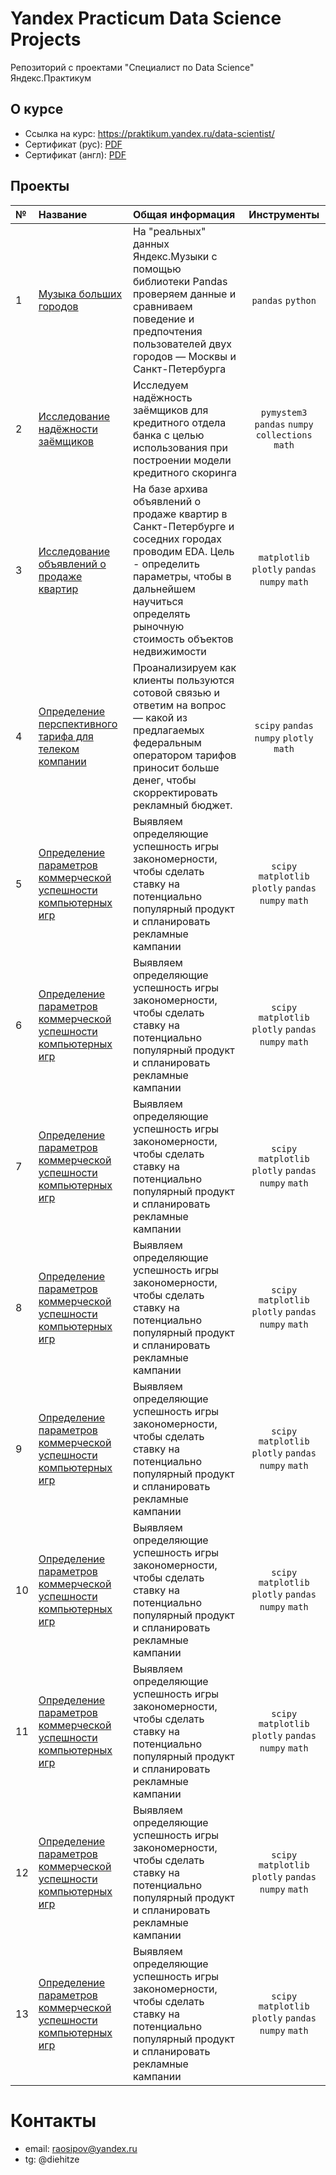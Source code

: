 # Yandex Praсtiсum Data Science Projects
Репозиторий с проектами "Специалист по Data Science"  
Яндекс.Практикум
## О курсе

- Ссылка на курс: https://praktikum.yandex.ru/data-scientist/
- Сертификат (рус): [PDF](yandex_praktikum_ru.pdf)
- Сертификат (англ): [PDF](yandex_praktikum_eng.pdf)

## Проекты

|№| Название | Общая информация | Инструменты |
|:---|:-------------------|:----------------------------------------------------------|:-----------:|
|1   |[Музыка больших городов](1st_project/README.md)|На "реальных" данных Яндекс.Музыки c помощью библиотеки Pandas проверяем данные и сравниваем поведение и предпочтения пользователей двух городов — Москвы и Санкт-Петербурга|`pandas` `python`|
|2   |[Исследование надёжности заёмщиков](2nd_project/README.md)|Исследуем надёжность заёмщиков для кредитного отдела банка с целью использования при построении модели кредитного скоринга|`pymystem3` `pandas` `numpy` `collections` `math`|
|3   |[Исследование объявлений о продаже квартир](3rd_project/README.md)|На базе архива объявлений о продаже квартир в Санкт-Петербурге и соседних городах проводим EDA. Цель - определить параметры, чтобы в дальнейшем научиться определять рыночную стоимость объектов недвижимости|`matplotlib` `plotly` `pandas` `numpy` `math`|
|4   |[Определение перспективного тарифа для телеком компании](4th_project/README.md)|Проанализируем как клиенты пользуются сотовой связью и ответим на вопрос — какой из предлагаемых федеральным оператором тарифов приносит больше денег, чтобы скорректировать рекламный бюджет.|`scipy` `pandas` `numpy` `plotly` `math`|
|5   |[Определение параметров коммерческой успешности компьютерных игр](5th_project/README.md)|Выявляем определяющие успешность игры закономерности, чтобы сделать ставку на потенциально популярный продукт и спланировать рекламные кампании|`scipy` `matplotlib` `plotly` `pandas` `numpy` `math`|
|6   |[Определение параметров коммерческой успешности компьютерных игр](6th_project/README.md)|Выявляем определяющие успешность игры закономерности, чтобы сделать ставку на потенциально популярный продукт и спланировать рекламные кампании|`scipy` `matplotlib` `plotly` `pandas` `numpy` `math`|
|7   |[Определение параметров коммерческой успешности компьютерных игр](7th_project/README.md)|Выявляем определяющие успешность игры закономерности, чтобы сделать ставку на потенциально популярный продукт и спланировать рекламные кампании|`scipy` `matplotlib` `plotly` `pandas` `numpy` `math`|
|8   |[Определение параметров коммерческой успешности компьютерных игр](8th_project/README.md)|Выявляем определяющие успешность игры закономерности, чтобы сделать ставку на потенциально популярный продукт и спланировать рекламные кампании|`scipy` `matplotlib` `plotly` `pandas` `numpy` `math`|
|9   |[Определение параметров коммерческой успешности компьютерных игр](9th_project/README.md)|Выявляем определяющие успешность игры закономерности, чтобы сделать ставку на потенциально популярный продукт и спланировать рекламные кампании|`scipy` `matplotlib` `plotly` `pandas` `numpy` `math`|
|10   |[Определение параметров коммерческой успешности компьютерных игр](10th_project/README.md)|Выявляем определяющие успешность игры закономерности, чтобы сделать ставку на потенциально популярный продукт и спланировать рекламные кампании|`scipy` `matplotlib` `plotly` `pandas` `numpy` `math`|
|11   |[Определение параметров коммерческой успешности компьютерных игр](11th_project/README.md)|Выявляем определяющие успешность игры закономерности, чтобы сделать ставку на потенциально популярный продукт и спланировать рекламные кампании|`scipy` `matplotlib` `plotly` `pandas` `numpy` `math`|
|12   |[Определение параметров коммерческой успешности компьютерных игр](12th_project/README.md)|Выявляем определяющие успешность игры закономерности, чтобы сделать ставку на потенциально популярный продукт и спланировать рекламные кампании|`scipy` `matplotlib` `plotly` `pandas` `numpy` `math`|
|13   |[Определение параметров коммерческой успешности компьютерных игр](13th_project/README.md)|Выявляем определяющие успешность игры закономерности, чтобы сделать ставку на потенциально популярный продукт и спланировать рекламные кампании|`scipy` `matplotlib` `plotly` `pandas` `numpy` `math`|

# Контакты

- email: raosipov@yandex.ru
- tg: @diehitze
